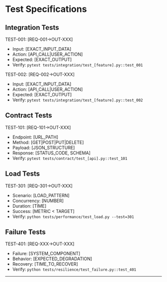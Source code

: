 # Test Specifications

## Integration Tests

TEST-001: [REQ-001→OUT-XXX]
- Input: [EXACT_INPUT_DATA]
- Action: [API_CALL|USER_ACTION]
- Expected: [EXACT_OUTPUT]
- Verify: `pytest tests/integration/test_[feature].py::test_001`

TEST-002: [REQ-002→OUT-XXX]
- Input: [EXACT_INPUT_DATA]
- Action: [API_CALL|USER_ACTION]
- Expected: [EXACT_OUTPUT]
- Verify: `pytest tests/integration/test_[feature].py::test_002`

## Contract Tests

TEST-101: [REQ-101→OUT-XXX]
- Endpoint: [URL_PATH]
- Method: [GET|POST|PUT|DELETE]
- Payload: [JSON_STRUCTURE]
- Response: [STATUS_CODE, SCHEMA]
- Verify: `pytest tests/contract/test_[api].py::test_101`

## Load Tests

TEST-301: [REQ-301→OUT-XXX]
- Scenario: [LOAD_PATTERN]
- Concurrency: [NUMBER]
- Duration: [TIME]
- Success: [METRIC < TARGET]
- Verify: `python tests/performance/test_load.py --test=301`

## Failure Tests

TEST-401: [REQ-XXX→OUT-XXX]
- Failure: [SYSTEM_COMPONENT]
- Behavior: [EXPECTED_DEGRADATION]
- Recovery: [TIME_TO_RECOVER]
- Verify: `python tests/resilience/test_failure.py::test_401`

---
<!--
Layer: 2
Type: test-cases
Requirements: requirements.md
Test-runner: pytest/parallelized
-->